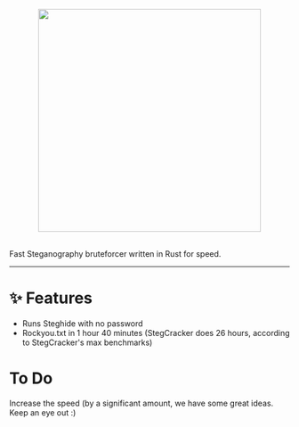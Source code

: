 <p align="center">
<img src="logo.png" width=400px; height=400px;>
</p>

<br>
Fast Steganography bruteforcer written in Rust for speed.
</p>
<hr>


# ✨ Features
* Runs Steghide with no password
* Rockyou.txt in 1 hour 40 minutes (StegCracker does 26 hours, according to StegCracker's max benchmarks)

# To Do
Increase the speed (by a significant amount, we have some great ideas. Keep an eye out :)
